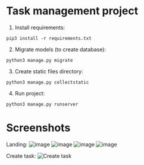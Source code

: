 # Task management project

1. Install requirements:
```
pip3 install -r requirements.txt
```

2. Migrate models (to create database):
```
python3 manage.py migrate
```

3. Create static files directory:
```
python3 manage.py collectstatic
```

4. Run project:
```
python3 manage.py runserver
```

# Screenshots
Landing:
![image](https://user-images.githubusercontent.com/44050162/227345182-f86af698-6734-4912-a79e-7072ba428e2c.png)
![image](https://user-images.githubusercontent.com/44050162/227345408-5fe38b30-5c30-4d8f-861f-8903cb2fe33f.png)
![image](https://user-images.githubusercontent.com/44050162/227345478-88873847-1d4f-4e70-a389-f8ca22da0aaa.png)
![image](https://user-images.githubusercontent.com/44050162/227345448-eb0b43be-5f64-4585-8053-0e7f44d7144d.png)


Create task:
![Create task](https://user-images.githubusercontent.com/44050162/227344861-36a6cdd8-79f6-4a9a-8a79-a217ee150a1b.png)


